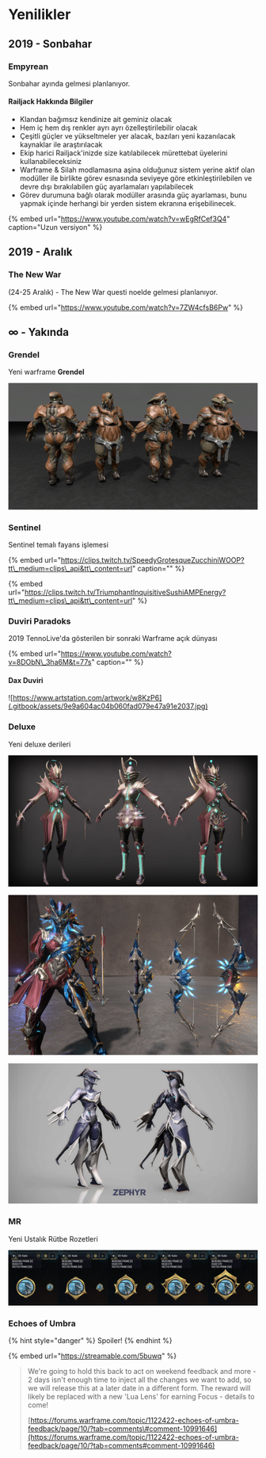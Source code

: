# Yenilikler

## 2019 - Sonbahar

### Empyrean

Sonbahar ayında gelmesi planlanıyor.

#### Railjack Hakkında Bilgiler

* Klandan bağımsız kendinize ait geminiz olacak
* Hem iç hem dış renkler ayrı ayrı özelleştirilebilir olacak
* Çeşitli güçler ve yükseltmeler yer alacak, bazıları yeni kazanılacak kaynaklar ile araştırılacak
* Ekip harici Railjack'inizde size katılabilecek mürettebat üyelerini kullanabileceksiniz
* Warframe & Silah modlamasına aşina olduğunuz sistem yerine aktif olan modüller ile birlikte görev esnasında seviyeye göre etkinleştirilebilen ve devre dışı bırakılabilen güç ayarlamaları yapılabilecek
* Görev durumuna bağlı olarak modüller arasında güç ayarlaması, bunu yapmak içinde herhangi bir yerden sistem ekranına erişebilinecek.

{% embed url="https://www.youtube.com/watch?v=wEgRfCef3Q4" caption="Uzun versiyon" %}

## 2019 - Aralık

### The New War

\(24-25 Aralık\) - The New War questi noelde gelmesi planlanıyor.

{% embed url="https://www.youtube.com/watch?v=7ZW4cfsB6Pw" %}

## ∞ - Yakında

### **Grendel**

Yeni warframe **Grendel**

![](.gitbook/assets/assets_-lgoamcq2h0squvaydqb_-lniwfg3akmmqe1ibbal_-lniwxifihqi6yv7dq7z_concept-art-futur-warframe-ima.jpg)

### Sentinel

Sentinel temalı fayans işlemesi

{% embed url="https://clips.twitch.tv/SpeedyGrotesqueZucchiniWOOP?tt\_medium=clips\_api&tt\_content=url" caption="" %}

{% embed url="https://clips.twitch.tv/TriumphantInquisitiveSushiAMPEnergy?tt\_medium=clips\_api&tt\_content=url" %}

### Duviri Paradoks

2019 TennoLive'da gösterilen bir sonraki Warframe açık dünyası

{% embed url="https://www.youtube.com/watch?v=8DObN\_3ha6M&t=77s" caption="" %}

#### Dax Duviri

![https://www.artstation.com/artwork/w8KzP6](.gitbook/assets/9e9a604ac04b060fad079e47a91e2037.jpg)

### Deluxe

Yeni deluxe derileri

![](.gitbook/assets/assets_-lgoamcq2h0squvaydqb_-lmmsxg5h8evry9jm2wt_-lmmz0qh8nd99syxj5pa_image.png)

![](.gitbook/assets/assets_-lgoamcq2h0squvaydqb_-lmmsxg5h8evry9jm2wt_-lmmzbguxcatytpnpggx_image.png)

![](.gitbook/assets/assets_-lgoamcq2h0squvaydqb_-lmncuuupph177e2kvn2_-lmnd49warqwjata2yqm_image.png)

### MR

Yeni Ustalık Rütbe Rozetleri

![](.gitbook/assets/assets_-lgoamcq2h0squvaydqb_-lmmsxg5h8evry9jm2wt_-lmmzo7uqhe9ws45vs15_image.png)

### Echoes of Umbra

{% hint style="danger" %}
Spoiler!
{% endhint %}

{% embed url="https://streamable.com/5buwq" %}

> We're going to hold this back to act on weekend feedback and more - 2 days isn't enough time to inject all the changes we want to add, so we will release this at a later date in a different form. The reward will likely be replaced with a new 'Lua Lens' for earning Focus - details to come!
>
> [https://forums.warframe.com/topic/1122422-echoes-of-umbra-feedback/page/10/?tab=comments\#comment-10991646](https://forums.warframe.com/topic/1122422-echoes-of-umbra-feedback/page/10/?tab=comments#comment-10991646)

